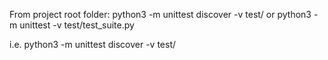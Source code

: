 From project root folder:
python3 -m unittest discover -v test/
or
python3 -m unittest -v test/test_suite.py

i.e.
python3 -m unittest discover -v test/

